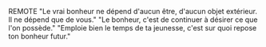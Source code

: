 REMOTE
"Le vrai bonheur ne dépend d'aucun être, d'aucun objet extérieur. Il ne dépend que de vous." "Le bonheur, c'est de continuer à désirer ce que l'on possède." "Emploie bien le temps de ta jeunesse, c'est sur quoi repose ton bonheur futur."
